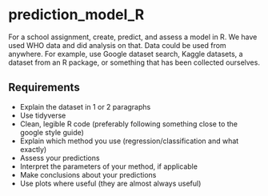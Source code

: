 # prediction_model_R
For a school assignment, create, predict, and assess a model in R. We have used WHO data and did analysis on that. Data could be used from anywhere. For example, use Google dataset search, Kaggle datasets, a dataset from an R package, or something that has been collected ourselves.

## Requirements

* Explain the dataset in 1 or 2 paragraphs
* Use tidyverse
* Clean, legible R code (preferably following something close to the google style guide)
* Explain which method you use (regression/classification and what exactly)
* Assess your predictions
* Interpret the parameters of your method, if applicable
* Make conclusions about your predictions
* Use plots where useful (they are almost always useful)
